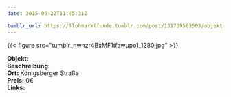 ```yaml
---
date: 2015-05-22T11:45:31Z

tumblr_url: https://flohmarktfunde.tumblr.com/post/131739563503/objekt-lorem-ipsum-beschreibung-lorem-ipsum-ort
---
```

 {{< figure src="tumblr_nwnzr4BxMF1tfawupo1_1280.jpg" >}}  

**Objekt:**   
**Beschreibung:**   
**Ort:** Königsberger Straße  
**Preis:** 0€  
**Links:** 
